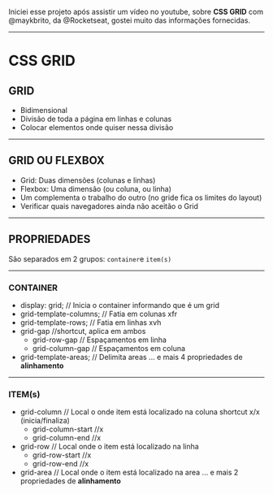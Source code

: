 Iniciei esse projeto após assistir um vídeo no youtube, sobre **CSS GRID** com @maykbrito, da @Rocketseat, gostei muito das informações fornecidas.

---

# CSS GRID

## GRID
- Bidimensional
- Divisão de toda a página em linhas e colunas
- Colocar elementos onde quiser nessa divisão

---

## GRID OU FLEXBOX
- Grid: Duas dimensões (colunas e linhas)
- Flexbox: Uma dimensão (ou coluna, ou linha)
- Um complementa o trabalho do outro (no gride fica os limites do layout)
- Verificar quais navegadores ainda não aceitão o Grid

---

## PROPRIEDADES

São separados em 2 grupos:
`container`e `item(s)`

---

### CONTAINER
- display: grid; // Inicia o container informando que é um grid
- grid-template-columns; // Fatia em colunas
    xfr
- grid-template-rows; // Fatia em linhas
    xvh
- grid-gap //shortcut, aplica em ambos
    - grid-row-gap // Espaçamentos em linha 
    - grid-column-gap // Espaçamentos em coluna
- grid-template-areas; // Delimita areas
... e mais 4 propriedades de **alinhamento**

---

### ITEM(s)
- grid-column // Local o onde item está localizado na coluna
shortcut x/x (inicia/finaliza)
    - grid-column-start //x
    - grid-column-end //x
- grid-row // Local onde o item está localizado na linha
    - grid-row-start //x
    - grid-row-end //x
- grid-area // Local onde o item está localizado na area
... e mais 2 propriedades de **alinhamento**